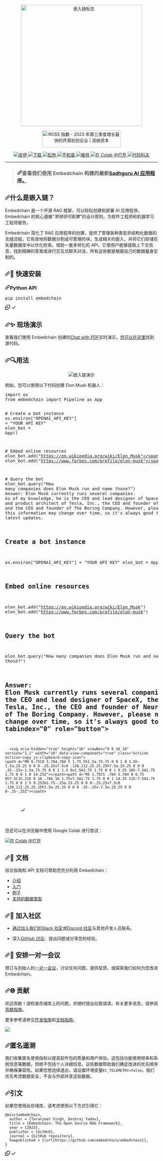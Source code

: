 <div class="Box-sc-g0xbh4-0 bJMeLZ js-snippet-clipboard-copy-unpositioned" data-hpc="true"><article class="markdown-body entry-content container-lg" itemprop="text"><p align="center" dir="auto">
  <a target="_blank" rel="noopener noreferrer" href="/embedchain/embedchain/blob/main/docs/logo/dark.svg"><img src="/embedchain/embedchain/raw/main/docs/logo/dark.svg" width="400px" alt="嵌入链标志" style="max-width: 100%;"></a>
</p>
<p align="center" dir="auto">
  <a href="https://runacap.com/ross-index/q3-2023/" rel="nofollow"><img style="width: 260px; height: 56px; max-width: 100%;" src="https://camo.githubusercontent.com/e9f9eeeae8f9fe6cab6c63f08f98257a3807ae90192de708ad4525d29a08f0ea/68747470733a2f2f72756e616361702e636f6d2f77702d636f6e74656e742f75706c6f6164732f323032332f31302f524f53535f62616467655f626c61636b5f51335f323032332e737667" alt="ROSS 指数 - 2023 年第三季度增长最快的开源初创企业 |  润纳资本" width="260" height="56" data-canonical-src="https://runacap.com/wp-content/uploads/2023/10/ROSS_badge_black_Q3_2023.svg"></a>
</p>
<p align="center" dir="auto">
  <a href="https://pypi.org/project/embedchain/" rel="nofollow">
    <img src="https://camo.githubusercontent.com/6803129625ff741d110b9c3c2e707cfcdcbdb02223b50a30c7c764cf2adf3542/68747470733a2f2f696d672e736869656c64732e696f2f707970692f762f656d626564636861696e" alt="皮伊" data-canonical-src="https://img.shields.io/pypi/v/embedchain" style="max-width: 100%;">
  </a>
  <a href="https://pepy.tech/project/embedchain" rel="nofollow">
    <img src="https://camo.githubusercontent.com/dd140183978aa6af7dcae77040cf1ec1b3cfbbcc249a98e30d4a181b108ddc96/68747470733a2f2f7374617469632e706570792e746563682f62616467652f656d626564636861696e" alt="下载" data-canonical-src="https://static.pepy.tech/badge/embedchain" style="max-width: 100%;">
  </a>
  <a href="https://embedchain.ai/slack" rel="nofollow">
    <img src="https://camo.githubusercontent.com/0252430f8116d90ae4310895c1572a88497efdb231943027384da688136edc2d/68747470733a2f2f696d672e736869656c64732e696f2f62616467652f736c61636b2d656d626564636861696e2d627269676874677265656e2e7376673f6c6f676f3d736c61636b" alt="松弛" data-canonical-src="https://img.shields.io/badge/slack-embedchain-brightgreen.svg?logo=slack" style="max-width: 100%;">
  </a>
  <a href="https://embedchain.ai/discord" rel="nofollow">
    <img src="https://camo.githubusercontent.com/1f2725757d06bceff748cdf3a0fec549c770713c9c332c2024279bd597cd54ae/68747470733a2f2f646362616467652e76657263656c2e6170702f6170692f7365727665722f36507a584467456a47353f7374796c653d666c6174" alt="不和谐" data-canonical-src="https://dcbadge.vercel.app/api/server/6PzXDgEjG5?style=flat" style="max-width: 100%;">
  </a>
  <a href="https://twitter.com/embedchain" rel="nofollow">
    <img src="https://camo.githubusercontent.com/1373aafadbc9dbbc57ea883abc2851ca706aae563d647bf64fa7a37a9860c9e9/68747470733a2f2f696d672e736869656c64732e696f2f747769747465722f666f6c6c6f772f656d626564636861696e" alt="推特" data-canonical-src="https://img.shields.io/twitter/follow/embedchain" style="max-width: 100%;">
  </a>
  <a href="https://colab.research.google.com/drive/138lMWhENGeEu7Q1-6lNbNTHGLZXBBz_B?usp=sharing" rel="nofollow">
    <img src="https://camo.githubusercontent.com/f5e0d0538a9c2972b5d413e0ace04cecd8efd828d133133933dfffec282a4e1b/68747470733a2f2f636f6c61622e72657365617263682e676f6f676c652e636f6d2f6173736574732f636f6c61622d62616467652e737667" alt="在 Colab 中打开" data-canonical-src="https://colab.research.google.com/assets/colab-badge.svg" style="max-width: 100%;">
  </a>
  <a href="https://codecov.io/gh/embedchain/embedchain" rel="nofollow">
    <img src="https://camo.githubusercontent.com/2be9cea21a0cc53886bf69b318a762e7d3fd381801bd3ad37d4568633bfd0ba4/68747470733a2f2f636f6465636f762e696f2f67682f656d626564636861696e2f656d626564636861696e2f67726170682f62616467652e7376673f746f6b656e3d454d5252485a58573151" alt="代码科夫" data-canonical-src="https://codecov.io/gh/embedchain/embedchain/graph/badge.svg?token=EMRRHZXW1Q" style="max-width: 100%;">
  </a>
</p>
<hr>
<blockquote>
<h3 tabindex="-1" dir="auto"><a id="user-content-checkout-our-latest-sadhguru-ai-app-built-using-embedchain" class="anchor" aria-hidden="true" tabindex="-1" href="#checkout-our-latest-sadhguru-ai-app-built-using-embedchain"><svg class="octicon octicon-link" viewBox="0 0 16 16" version="1.1" width="16" height="16" aria-hidden="true"><path d="m7.775 3.275 1.25-1.25a3.5 3.5 0 1 1 4.95 4.95l-2.5 2.5a3.5 3.5 0 0 1-4.95 0 .751.751 0 0 1 .018-1.042.751.751 0 0 1 1.042-.018 1.998 1.998 0 0 0 2.83 0l2.5-2.5a2.002 2.002 0 0 0-2.83-2.83l-1.25 1.25a.751.751 0 0 1-1.042-.018.751.751 0 0 1-.018-1.042Zm-4.69 9.64a1.998 1.998 0 0 0 2.83 0l1.25-1.25a.751.751 0 0 1 1.042.018.751.751 0 0 1 .018 1.042l-1.25 1.25a3.5 3.5 0 1 1-4.95-4.95l2.5-2.5a3.5 3.5 0 0 1 4.95 0 .751.751 0 0 1-.018 1.042.751.751 0 0 1-1.042.018 1.998 1.998 0 0 0-2.83 0l-2.5 2.5a1.998 1.998 0 0 0 0 2.83Z"></path></svg></a><font style="vertical-align: inherit;"><font style="vertical-align: inherit;">查看我们</font><font style="vertical-align: inherit;">使用 Embedchain 构建的最新</font></font><a href="https://sadhguru-ai.streamlit.app/" rel="nofollow"><font style="vertical-align: inherit;"><font style="vertical-align: inherit;">Sadhguru AI 应用程序。</font></font></a><font style="vertical-align: inherit;"></font></h3>
</blockquote>
<h2 tabindex="-1" dir="auto"><a id="user-content-what-is-embedchain" class="anchor" aria-hidden="true" tabindex="-1" href="#what-is-embedchain"><svg class="octicon octicon-link" viewBox="0 0 16 16" version="1.1" width="16" height="16" aria-hidden="true"><path d="m7.775 3.275 1.25-1.25a3.5 3.5 0 1 1 4.95 4.95l-2.5 2.5a3.5 3.5 0 0 1-4.95 0 .751.751 0 0 1 .018-1.042.751.751 0 0 1 1.042-.018 1.998 1.998 0 0 0 2.83 0l2.5-2.5a2.002 2.002 0 0 0-2.83-2.83l-1.25 1.25a.751.751 0 0 1-1.042-.018.751.751 0 0 1-.018-1.042Zm-4.69 9.64a1.998 1.998 0 0 0 2.83 0l1.25-1.25a.751.751 0 0 1 1.042.018.751.751 0 0 1 .018 1.042l-1.25 1.25a3.5 3.5 0 1 1-4.95-4.95l2.5-2.5a3.5 3.5 0 0 1 4.95 0 .751.751 0 0 1-.018 1.042.751.751 0 0 1-1.042.018 1.998 1.998 0 0 0-2.83 0l-2.5 2.5a1.998 1.998 0 0 0 0 2.83Z"></path></svg></a><font style="vertical-align: inherit;"><font style="vertical-align: inherit;">什么是嵌入链？</font></font></h2>
<p dir="auto"><font style="vertical-align: inherit;"><font style="vertical-align: inherit;">Embedchain 是一个开源 RAG 框架，可以轻松创建和部署 AI 应用程序。</font><font style="vertical-align: inherit;">Embedchain 的核心遵循</font></font><em><font style="vertical-align: inherit;"><font style="vertical-align: inherit;">“常规但可配置”</font></font></em><font style="vertical-align: inherit;"><font style="vertical-align: inherit;">的设计原则，为软件工程师和机器学习工程师服务。</font></font></p>
<p dir="auto"><font style="vertical-align: inherit;"><font style="vertical-align: inherit;">Embedchain 简化了 RAG 应用程序的创建，提供了管理各种类型非结构化数据的无缝流程。</font><font style="vertical-align: inherit;">它有效地将数据分割成可管理的块，生成相关的嵌入，并将它们存储在矢量数据库中以优化检索。</font><font style="vertical-align: inherit;">借助一套多样化的 API，它使用户能够提取上下文信息、找到精确的答案或进行交互式聊天对话，所有这些都是根据自己的数据量身定制的。</font></font></p>
<h2 tabindex="-1" dir="auto"><a id="user-content--quick-install" class="anchor" aria-hidden="true" tabindex="-1" href="#-quick-install"><svg class="octicon octicon-link" viewBox="0 0 16 16" version="1.1" width="16" height="16" aria-hidden="true"><path d="m7.775 3.275 1.25-1.25a3.5 3.5 0 1 1 4.95 4.95l-2.5 2.5a3.5 3.5 0 0 1-4.95 0 .751.751 0 0 1 .018-1.042.751.751 0 0 1 1.042-.018 1.998 1.998 0 0 0 2.83 0l2.5-2.5a2.002 2.002 0 0 0-2.83-2.83l-1.25 1.25a.751.751 0 0 1-1.042-.018.751.751 0 0 1-.018-1.042Zm-4.69 9.64a1.998 1.998 0 0 0 2.83 0l1.25-1.25a.751.751 0 0 1 1.042.018.751.751 0 0 1 .018 1.042l-1.25 1.25a3.5 3.5 0 1 1-4.95-4.95l2.5-2.5a3.5 3.5 0 0 1 4.95 0 .751.751 0 0 1-.018 1.042.751.751 0 0 1-1.042.018 1.998 1.998 0 0 0-2.83 0l-2.5 2.5a1.998 1.998 0 0 0 0 2.83Z"></path></svg></a><font style="vertical-align: inherit;"><font style="vertical-align: inherit;">🔧 快速安装</font></font></h2>
<h3 tabindex="-1" dir="auto"><a id="user-content-python-api" class="anchor" aria-hidden="true" tabindex="-1" href="#python-api"><svg class="octicon octicon-link" viewBox="0 0 16 16" version="1.1" width="16" height="16" aria-hidden="true"><path d="m7.775 3.275 1.25-1.25a3.5 3.5 0 1 1 4.95 4.95l-2.5 2.5a3.5 3.5 0 0 1-4.95 0 .751.751 0 0 1 .018-1.042.751.751 0 0 1 1.042-.018 1.998 1.998 0 0 0 2.83 0l2.5-2.5a2.002 2.002 0 0 0-2.83-2.83l-1.25 1.25a.751.751 0 0 1-1.042-.018.751.751 0 0 1-.018-1.042Zm-4.69 9.64a1.998 1.998 0 0 0 2.83 0l1.25-1.25a.751.751 0 0 1 1.042.018.751.751 0 0 1 .018 1.042l-1.25 1.25a3.5 3.5 0 1 1-4.95-4.95l2.5-2.5a3.5 3.5 0 0 1 4.95 0 .751.751 0 0 1-.018 1.042.751.751 0 0 1-1.042.018 1.998 1.998 0 0 0-2.83 0l-2.5 2.5a1.998 1.998 0 0 0 0 2.83Z"></path></svg></a><font style="vertical-align: inherit;"><font style="vertical-align: inherit;">Python API</font></font></h3>
<div class="highlight highlight-source-shell notranslate position-relative overflow-auto" dir="auto"><pre>pip install embedchain</pre><div class="zeroclipboard-container">
    <clipboard-copy aria-label="Copy" class="ClipboardButton btn btn-invisible js-clipboard-copy m-2 p-0 tooltipped-no-delay d-flex flex-justify-center flex-items-center" data-copy-feedback="Copied!" data-tooltip-direction="w" value="pip install embedchain" tabindex="0" role="button">
      <svg aria-hidden="true" height="16" viewBox="0 0 16 16" version="1.1" width="16" data-view-component="true" class="octicon octicon-copy js-clipboard-copy-icon">
    <path d="M0 6.75C0 5.784.784 5 1.75 5h1.5a.75.75 0 0 1 0 1.5h-1.5a.25.25 0 0 0-.25.25v7.5c0 .138.112.25.25.25h7.5a.25.25 0 0 0 .25-.25v-1.5a.75.75 0 0 1 1.5 0v1.5A1.75 1.75 0 0 1 9.25 16h-7.5A1.75 1.75 0 0 1 0 14.25Z"></path><path d="M5 1.75C5 .784 5.784 0 6.75 0h7.5C15.216 0 16 .784 16 1.75v7.5A1.75 1.75 0 0 1 14.25 11h-7.5A1.75 1.75 0 0 1 5 9.25Zm1.75-.25a.25.25 0 0 0-.25.25v7.5c0 .138.112.25.25.25h7.5a.25.25 0 0 0 .25-.25v-7.5a.25.25 0 0 0-.25-.25Z"></path>
</svg>
      <svg aria-hidden="true" height="16" viewBox="0 0 16 16" version="1.1" width="16" data-view-component="true" class="octicon octicon-check js-clipboard-check-icon color-fg-success d-none">
    <path d="M13.78 4.22a.75.75 0 0 1 0 1.06l-7.25 7.25a.75.75 0 0 1-1.06 0L2.22 9.28a.751.751 0 0 1 .018-1.042.751.751 0 0 1 1.042-.018L6 10.94l6.72-6.72a.75.75 0 0 1 1.06 0Z"></path>
</svg>
    </clipboard-copy>
  </div></div>
<h2 tabindex="-1" dir="auto"><a id="user-content--live-demo" class="anchor" aria-hidden="true" tabindex="-1" href="#-live-demo"><svg class="octicon octicon-link" viewBox="0 0 16 16" version="1.1" width="16" height="16" aria-hidden="true"><path d="m7.775 3.275 1.25-1.25a3.5 3.5 0 1 1 4.95 4.95l-2.5 2.5a3.5 3.5 0 0 1-4.95 0 .751.751 0 0 1 .018-1.042.751.751 0 0 1 1.042-.018 1.998 1.998 0 0 0 2.83 0l2.5-2.5a2.002 2.002 0 0 0-2.83-2.83l-1.25 1.25a.751.751 0 0 1-1.042-.018.751.751 0 0 1-.018-1.042Zm-4.69 9.64a1.998 1.998 0 0 0 2.83 0l1.25-1.25a.751.751 0 0 1 1.042.018.751.751 0 0 1 .018 1.042l-1.25 1.25a3.5 3.5 0 1 1-4.95-4.95l2.5-2.5a3.5 3.5 0 0 1 4.95 0 .751.751 0 0 1-.018 1.042.751.751 0 0 1-1.042.018 1.998 1.998 0 0 0-2.83 0l-2.5 2.5a1.998 1.998 0 0 0 0 2.83Z"></path></svg></a><font style="vertical-align: inherit;"><font style="vertical-align: inherit;">✨ 现场演示</font></font></h2>
<p dir="auto"><font style="vertical-align: inherit;"><font style="vertical-align: inherit;">查看我们使用 Embedchain 创建的</font></font><a href="https://embedchain.ai/demo/chat-pdf" rel="nofollow"><font style="vertical-align: inherit;"><font style="vertical-align: inherit;">Chat with PDF</font></font></a><font style="vertical-align: inherit;"><font style="vertical-align: inherit;">实时演示。</font></font><a href="https://github.com/embedchain/embedchain/tree/main/examples/chat-pdf"><font style="vertical-align: inherit;"><font style="vertical-align: inherit;">您可以在这里</font></font></a><font style="vertical-align: inherit;"><font style="vertical-align: inherit;">找到源代码</font><font style="vertical-align: inherit;">。</font></font></p>
<h2 tabindex="-1" dir="auto"><a id="user-content--usage" class="anchor" aria-hidden="true" tabindex="-1" href="#-usage"><svg class="octicon octicon-link" viewBox="0 0 16 16" version="1.1" width="16" height="16" aria-hidden="true"><path d="m7.775 3.275 1.25-1.25a3.5 3.5 0 1 1 4.95 4.95l-2.5 2.5a3.5 3.5 0 0 1-4.95 0 .751.751 0 0 1 .018-1.042.751.751 0 0 1 1.042-.018 1.998 1.998 0 0 0 2.83 0l2.5-2.5a2.002 2.002 0 0 0-2.83-2.83l-1.25 1.25a.751.751 0 0 1-1.042-.018.751.751 0 0 1-.018-1.042Zm-4.69 9.64a1.998 1.998 0 0 0 2.83 0l1.25-1.25a.751.751 0 0 1 1.042.018.751.751 0 0 1 .018 1.042l-1.25 1.25a3.5 3.5 0 1 1-4.95-4.95l2.5-2.5a3.5 3.5 0 0 1 4.95 0 .751.751 0 0 1-.018 1.042.751.751 0 0 1-1.042.018 1.998 1.998 0 0 0-2.83 0l-2.5 2.5a1.998 1.998 0 0 0 0 2.83Z"></path></svg></a><font style="vertical-align: inherit;"><font style="vertical-align: inherit;">🔍用法</font></font></h2>

<p align="center" dir="auto">
  <animated-image data-catalyst="" style="width: 900px;"><a target="_blank" rel="noopener noreferrer" href="/embedchain/embedchain/blob/main/docs/images/cover.gif" data-target="animated-image.originalLink"><img src="/embedchain/embedchain/raw/main/docs/images/cover.gif" alt="嵌入链演示" style="max-width: 100%; display: inline-block;" data-target="animated-image.originalImage"></a>

</p>
<p dir="auto"><font style="vertical-align: inherit;"><font style="vertical-align: inherit;">例如，您可以使用以下代码创建 Elon Musk 机器人：</font></font></p>
<div class="highlight highlight-source-python notranslate position-relative overflow-auto" dir="auto"><pre><span class="pl-k">import</span> <span class="pl-s1">os</span>
<span class="pl-k">from</span> <span class="pl-s1">embedchain</span> <span class="pl-k">import</span> <span class="pl-v">Pipeline</span> <span class="pl-k">as</span> <span class="pl-v">App</span>

<span class="pl-c"># Create a bot instance</span>
<span class="pl-s1">os</span>.<span class="pl-s1">environ</span>[<span class="pl-s">"OPENAI_API_KEY"</span>] <span class="pl-c1">=</span> <span class="pl-s">"YOUR API KEY"</span>
<span class="pl-s1">elon_bot</span> <span class="pl-c1">=</span> <span class="pl-v">App</span>()

<span class="pl-c"># Embed online resources</span>
<span class="pl-s1">elon_bot</span>.<span class="pl-en">add</span>(<span class="pl-s">"https://en.wikipedia.org/wiki/Elon_Musk"</span>)
<span class="pl-s1">elon_bot</span>.<span class="pl-en">add</span>(<span class="pl-s">"https://www.forbes.com/profile/elon-musk"</span>)

<span class="pl-c"># Query the bot</span>
<span class="pl-s1">elon_bot</span>.<span class="pl-en">query</span>(<span class="pl-s">"How many companies does Elon Musk run and name those?"</span>)
<span class="pl-c">Answer: Elon Musk currently runs several companies. As of my knowledge, he is the CEO and lead designer of SpaceX, the CEO and product architect of Tesla, Inc., the CEO and founder of Neuralink, and the CEO and founder of The Boring Company. However, please note that this information may change over time, so it's always good to verify the latest updates.</span>

# Create a bot instance
os.environ[&quot;OPENAI_API_KEY&quot;] = &quot;YOUR API KEY&quot;
elon_bot = App()

# Embed online resources
elon_bot.add(&quot;https://en.wikipedia.org/wiki/Elon_Musk&quot;)
elon_bot.add(&quot;https://www.forbes.com/profile/elon-musk&quot;)

# Query the bot
elon_bot.query(&quot;How many companies does Elon Musk run and name those?&quot;)
# Answer: Elon Musk currently runs several companies. As of my knowledge, he is the CEO and lead designer of SpaceX, the CEO and product architect of Tesla, Inc., the CEO and founder of Neuralink, and the CEO and founder of The Boring Company. However, please note that this information may change over time, so it's always good to verify the latest updates." tabindex="0" role="button">
      <svg aria-hidden="true" height="16" viewBox="0 0 16 16" version="1.1" width="16" data-view-component="true" class="octicon octicon-copy js-clipboard-copy-icon">
    <path d="M0 6.75C0 5.784.784 5 1.75 5h1.5a.75.75 0 0 1 0 1.5h-1.5a.25.25 0 0 0-.25.25v7.5c0 .138.112.25.25.25h7.5a.25.25 0 0 0 .25-.25v-1.5a.75.75 0 0 1 1.5 0v1.5A1.75 1.75 0 0 1 9.25 16h-7.5A1.75 1.75 0 0 1 0 14.25Z"></path><path d="M5 1.75C5 .784 5.784 0 6.75 0h7.5C15.216 0 16 .784 16 1.75v7.5A1.75 1.75 0 0 1 14.25 11h-7.5A1.75 1.75 0 0 1 5 9.25Zm1.75-.25a.25.25 0 0 0-.25.25v7.5c0 .138.112.25.25.25h7.5a.25.25 0 0 0 .25-.25v-7.5a.25.25 0 0 0-.25-.25Z"></path>
</svg>
      <svg aria-hidden="true" height="16" viewBox="0 0 16 16" version="1.1" width="16" data-view-component="true" class="octicon octicon-check js-clipboard-check-icon color-fg-success d-none">
    <path d="M13.78 4.22a.75.75 0 0 1 0 1.06l-7.25 7.25a.75.75 0 0 1-1.06 0L2.22 9.28a.751.751 0 0 1 .018-1.042.751.751 0 0 1 1.042-.018L6 10.94l6.72-6.72a.75.75 0 0 1 1.06 0Z"></path>
</svg>
    </clipboard-copy>
  </div></div>
<p dir="auto"><font style="vertical-align: inherit;"><font style="vertical-align: inherit;">您还可以在浏览器中使用 Google Colab 进行尝试：</font></font></p>
<p dir="auto"><a href="https://colab.research.google.com/drive/17ON1LPonnXAtLaZEebnOktstB_1cJJmh?usp=sharing" rel="nofollow"><img src="https://camo.githubusercontent.com/f5e0d0538a9c2972b5d413e0ace04cecd8efd828d133133933dfffec282a4e1b/68747470733a2f2f636f6c61622e72657365617263682e676f6f676c652e636f6d2f6173736574732f636f6c61622d62616467652e737667" alt="在 Colab 中打开" data-canonical-src="https://colab.research.google.com/assets/colab-badge.svg" style="max-width: 100%;"></a></p>
<h2 tabindex="-1" dir="auto"><a id="user-content--documentation" class="anchor" aria-hidden="true" tabindex="-1" href="#-documentation"><svg class="octicon octicon-link" viewBox="0 0 16 16" version="1.1" width="16" height="16" aria-hidden="true"><path d="m7.775 3.275 1.25-1.25a3.5 3.5 0 1 1 4.95 4.95l-2.5 2.5a3.5 3.5 0 0 1-4.95 0 .751.751 0 0 1 .018-1.042.751.751 0 0 1 1.042-.018 1.998 1.998 0 0 0 2.83 0l2.5-2.5a2.002 2.002 0 0 0-2.83-2.83l-1.25 1.25a.751.751 0 0 1-1.042-.018.751.751 0 0 1-.018-1.042Zm-4.69 9.64a1.998 1.998 0 0 0 2.83 0l1.25-1.25a.751.751 0 0 1 1.042.018.751.751 0 0 1 .018 1.042l-1.25 1.25a3.5 3.5 0 1 1-4.95-4.95l2.5-2.5a3.5 3.5 0 0 1 4.95 0 .751.751 0 0 1-.018 1.042.751.751 0 0 1-1.042.018 1.998 1.998 0 0 0-2.83 0l-2.5 2.5a1.998 1.998 0 0 0 0 2.83Z"></path></svg></a><font style="vertical-align: inherit;"><font style="vertical-align: inherit;">📖 文档</font></font></h2>
<p dir="auto"><font style="vertical-align: inherit;"><font style="vertical-align: inherit;">综合指南和 API 文档可帮助您充分利用 Embedchain：</font></font></p>
<ul dir="auto">
<li><a href="https://docs.embedchain.ai/get-started/introduction#what-is-embedchain" rel="nofollow"><font style="vertical-align: inherit;"><font style="vertical-align: inherit;">介绍</font></font></a></li>
<li><a href="https://docs.embedchain.ai/get-started/quickstart" rel="nofollow"><font style="vertical-align: inherit;"><font style="vertical-align: inherit;">入门</font></font></a></li>
<li><a href="https://docs.embedchain.ai/examples" rel="nofollow"><font style="vertical-align: inherit;"><font style="vertical-align: inherit;">例子</font></font></a></li>
<li><a href="https://docs.embedchain.ai/components/data-sources/overview" rel="nofollow"><font style="vertical-align: inherit;"><font style="vertical-align: inherit;">支持的数据类型</font></font></a></li>
</ul>
<h2 tabindex="-1" dir="auto"><a id="user-content--join-the-community" class="anchor" aria-hidden="true" tabindex="-1" href="#-join-the-community"><svg class="octicon octicon-link" viewBox="0 0 16 16" version="1.1" width="16" height="16" aria-hidden="true"><path d="m7.775 3.275 1.25-1.25a3.5 3.5 0 1 1 4.95 4.95l-2.5 2.5a3.5 3.5 0 0 1-4.95 0 .751.751 0 0 1 .018-1.042.751.751 0 0 1 1.042-.018 1.998 1.998 0 0 0 2.83 0l2.5-2.5a2.002 2.002 0 0 0-2.83-2.83l-1.25 1.25a.751.751 0 0 1-1.042-.018.751.751 0 0 1-.018-1.042Zm-4.69 9.64a1.998 1.998 0 0 0 2.83 0l1.25-1.25a.751.751 0 0 1 1.042.018.751.751 0 0 1 .018 1.042l-1.25 1.25a3.5 3.5 0 1 1-4.95-4.95l2.5-2.5a3.5 3.5 0 0 1 4.95 0 .751.751 0 0 1-.018 1.042.751.751 0 0 1-1.042.018 1.998 1.998 0 0 0-2.83 0l-2.5 2.5a1.998 1.998 0 0 0 0 2.83Z"></path></svg></a><font style="vertical-align: inherit;"><font style="vertical-align: inherit;">🔗 加入社区</font></font></h2>
<ul dir="auto">
<li>
<p dir="auto"><font style="vertical-align: inherit;"></font><a href="https://embedchain.ai/slack" rel="nofollow"><font style="vertical-align: inherit;"><font style="vertical-align: inherit;">通过加入我们的Slack 社区</font></font></a><font style="vertical-align: inherit;"><font style="vertical-align: inherit;">或</font></font><a href="https://embedchain.ai/discord" rel="nofollow"><font style="vertical-align: inherit;"><font style="vertical-align: inherit;">Discord 社区</font></font></a><font style="vertical-align: inherit;"><font style="vertical-align: inherit;">与其他开发人员联系</font><font style="vertical-align: inherit;">。</font></font></p>
</li>
<li>
<p dir="auto"><font style="vertical-align: inherit;"><font style="vertical-align: inherit;">深入</font></font><a href="https://github.com/embedchain/embedchain/discussions"><font style="vertical-align: inherit;"><font style="vertical-align: inherit;">GitHub 讨论</font></font></a><font style="vertical-align: inherit;"><font style="vertical-align: inherit;">、提出问题或分享您的经验。</font></font></p>
</li>
</ul>
<h2 tabindex="-1" dir="auto"><a id="user-content--schedule-a-1-on-1-session" class="anchor" aria-hidden="true" tabindex="-1" href="#-schedule-a-1-on-1-session"><svg class="octicon octicon-link" viewBox="0 0 16 16" version="1.1" width="16" height="16" aria-hidden="true"><path d="m7.775 3.275 1.25-1.25a3.5 3.5 0 1 1 4.95 4.95l-2.5 2.5a3.5 3.5 0 0 1-4.95 0 .751.751 0 0 1 .018-1.042.751.751 0 0 1 1.042-.018 1.998 1.998 0 0 0 2.83 0l2.5-2.5a2.002 2.002 0 0 0-2.83-2.83l-1.25 1.25a.751.751 0 0 1-1.042-.018.751.751 0 0 1-.018-1.042Zm-4.69 9.64a1.998 1.998 0 0 0 2.83 0l1.25-1.25a.751.751 0 0 1 1.042.018.751.751 0 0 1 .018 1.042l-1.25 1.25a3.5 3.5 0 1 1-4.95-4.95l2.5-2.5a3.5 3.5 0 0 1 4.95 0 .751.751 0 0 1-.018 1.042.751.751 0 0 1-1.042.018 1.998 1.998 0 0 0-2.83 0l-2.5 2.5a1.998 1.998 0 0 0 0 2.83Z"></path></svg></a><font style="vertical-align: inherit;"><font style="vertical-align: inherit;">🤝 安排一对一会议</font></font></h2>
<p dir="auto"><font style="vertical-align: inherit;"><font style="vertical-align: inherit;">预订与创始人的</font></font><a href="https://cal.com/taranjeetio/ec" rel="nofollow"><font style="vertical-align: inherit;"><font style="vertical-align: inherit;">一对一会议</font></font></a><font style="vertical-align: inherit;"><font style="vertical-align: inherit;">，讨论任何问题，提供反馈，或探索我们如何为您改进 Embedchain。</font></font></p>
<h2 tabindex="-1" dir="auto"><a id="user-content--contributing" class="anchor" aria-hidden="true" tabindex="-1" href="#-contributing"><svg class="octicon octicon-link" viewBox="0 0 16 16" version="1.1" width="16" height="16" aria-hidden="true"><path d="m7.775 3.275 1.25-1.25a3.5 3.5 0 1 1 4.95 4.95l-2.5 2.5a3.5 3.5 0 0 1-4.95 0 .751.751 0 0 1 .018-1.042.751.751 0 0 1 1.042-.018 1.998 1.998 0 0 0 2.83 0l2.5-2.5a2.002 2.002 0 0 0-2.83-2.83l-1.25 1.25a.751.751 0 0 1-1.042-.018.751.751 0 0 1-.018-1.042Zm-4.69 9.64a1.998 1.998 0 0 0 2.83 0l1.25-1.25a.751.751 0 0 1 1.042.018.751.751 0 0 1 .018 1.042l-1.25 1.25a3.5 3.5 0 1 1-4.95-4.95l2.5-2.5a3.5 3.5 0 0 1 4.95 0 .751.751 0 0 1-.018 1.042.751.751 0 0 1-1.042.018 1.998 1.998 0 0 0-2.83 0l-2.5 2.5a1.998 1.998 0 0 0 0 2.83Z"></path></svg></a><font style="vertical-align: inherit;"><font style="vertical-align: inherit;">🌐 贡献</font></font></h2>
<p dir="auto"><font style="vertical-align: inherit;"><font style="vertical-align: inherit;">欢迎贡献！</font><font style="vertical-align: inherit;">请检查存储库上的问题，并随时提出拉取请求。</font><font style="vertical-align: inherit;">有关更多信息，请参阅</font></font><a href="/embedchain/embedchain/blob/main/CONTRIBUTING.md"><font style="vertical-align: inherit;"><font style="vertical-align: inherit;">贡献指南</font></font></a><font style="vertical-align: inherit;"><font style="vertical-align: inherit;">。</font></font></p>
<p dir="auto"><font style="vertical-align: inherit;"><font style="vertical-align: inherit;">更多参考请参见</font></font><a href="https://docs.embedchain.ai/contribution/dev" rel="nofollow"><font style="vertical-align: inherit;"><font style="vertical-align: inherit;">开发指南</font></font></a><font style="vertical-align: inherit;"><font style="vertical-align: inherit;">和</font></font><a href="https://docs.embedchain.ai/contribution/docs" rel="nofollow"><font style="vertical-align: inherit;"><font style="vertical-align: inherit;">文档指南</font></font></a><font style="vertical-align: inherit;"><font style="vertical-align: inherit;">。</font></font></p>
<a href="https://github.com/embedchain/embedchain/graphs/contributors">
  <img src="https://camo.githubusercontent.com/dfb2f5e403f7c232f7ee86979fa6ce8b2c8e7d2845e598806fbf70da43e2a82b/68747470733a2f2f636f6e747269622e726f636b732f696d6167653f7265706f3d656d626564636861696e2f656d626564636861696e" data-canonical-src="https://contrib.rocks/image?repo=embedchain/embedchain" style="max-width: 100%;">
</a>
<h2 tabindex="-1" dir="auto"><a id="user-content-anonymous-telemetry" class="anchor" aria-hidden="true" tabindex="-1" href="#anonymous-telemetry"><svg class="octicon octicon-link" viewBox="0 0 16 16" version="1.1" width="16" height="16" aria-hidden="true"><path d="m7.775 3.275 1.25-1.25a3.5 3.5 0 1 1 4.95 4.95l-2.5 2.5a3.5 3.5 0 0 1-4.95 0 .751.751 0 0 1 .018-1.042.751.751 0 0 1 1.042-.018 1.998 1.998 0 0 0 2.83 0l2.5-2.5a2.002 2.002 0 0 0-2.83-2.83l-1.25 1.25a.751.751 0 0 1-1.042-.018.751.751 0 0 1-.018-1.042Zm-4.69 9.64a1.998 1.998 0 0 0 2.83 0l1.25-1.25a.751.751 0 0 1 1.042.018.751.751 0 0 1 .018 1.042l-1.25 1.25a3.5 3.5 0 1 1-4.95-4.95l2.5-2.5a3.5 3.5 0 0 1 4.95 0 .751.751 0 0 1-.018 1.042.751.751 0 0 1-1.042.018 1.998 1.998 0 0 0-2.83 0l-2.5 2.5a1.998 1.998 0 0 0 0 2.83Z"></path></svg></a><font style="vertical-align: inherit;"><font style="vertical-align: inherit;">匿名遥测</font></font></h2>
<p dir="auto"><font style="vertical-align: inherit;"><font style="vertical-align: inherit;">我们收集匿名使用指标以提高软件包的质量和用户体验。</font><font style="vertical-align: inherit;">这包括功能使用频率和系统信息等数据，但绝不包括个人详细信息。</font><font style="vertical-align: inherit;">这些数据帮助我们确定改进的优先顺序并确保兼容性。</font><font style="vertical-align: inherit;">如果您想选择退出，请设置环境变量</font></font><code>EC_TELEMETRY=false</code><font style="vertical-align: inherit;"><font style="vertical-align: inherit;">。</font><font style="vertical-align: inherit;">我们优先考虑数据安全，不会与外部共享这些数据。</font></font></p>
<h2 tabindex="-1" dir="auto"><a id="user-content-citation" class="anchor" aria-hidden="true" tabindex="-1" href="#citation"><svg class="octicon octicon-link" viewBox="0 0 16 16" version="1.1" width="16" height="16" aria-hidden="true"><path d="m7.775 3.275 1.25-1.25a3.5 3.5 0 1 1 4.95 4.95l-2.5 2.5a3.5 3.5 0 0 1-4.95 0 .751.751 0 0 1 .018-1.042.751.751 0 0 1 1.042-.018 1.998 1.998 0 0 0 2.83 0l2.5-2.5a2.002 2.002 0 0 0-2.83-2.83l-1.25 1.25a.751.751 0 0 1-1.042-.018.751.751 0 0 1-.018-1.042Zm-4.69 9.64a1.998 1.998 0 0 0 2.83 0l1.25-1.25a.751.751 0 0 1 1.042.018.751.751 0 0 1 .018 1.042l-1.25 1.25a3.5 3.5 0 1 1-4.95-4.95l2.5-2.5a3.5 3.5 0 0 1 4.95 0 .751.751 0 0 1-.018 1.042.751.751 0 0 1-1.042.018 1.998 1.998 0 0 0-2.83 0l-2.5 2.5a1.998 1.998 0 0 0 0 2.83Z"></path></svg></a><font style="vertical-align: inherit;"><font style="vertical-align: inherit;">引文</font></font></h2>
<p dir="auto"><font style="vertical-align: inherit;"><font style="vertical-align: inherit;">如果您使用此存储库，请考虑使用以下方式引用它：</font></font></p>
<div class="snippet-clipboard-content notranslate position-relative overflow-auto"><pre class="notranslate"><code>@misc{embedchain,
  author = {Taranjeet Singh, Deshraj Yadav},
  title = {Embedchain: The Open Source RAG Framework},
  year = {2023},
  publisher = {GitHub},
  journal = {GitHub repository},
  howpublished = {\url{https://github.com/embedchain/embedchain}},
}
</code></pre><div class="zeroclipboard-container">
    <clipboard-copy aria-label="Copy" class="ClipboardButton btn btn-invisible js-clipboard-copy m-2 p-0 tooltipped-no-delay d-flex flex-justify-center flex-items-center" data-copy-feedback="Copied!" data-tooltip-direction="w" value="@misc{embedchain,
  author = {Taranjeet Singh, Deshraj Yadav},
  title = {Embedchain: The Open Source RAG Framework},
  year = {2023},
  publisher = {GitHub},
  journal = {GitHub repository},
  howpublished = {\url{https://github.com/embedchain/embedchain}},
}" tabindex="0" role="button">
      <svg aria-hidden="true" height="16" viewBox="0 0 16 16" version="1.1" width="16" data-view-component="true" class="octicon octicon-copy js-clipboard-copy-icon">
    <path d="M0 6.75C0 5.784.784 5 1.75 5h1.5a.75.75 0 0 1 0 1.5h-1.5a.25.25 0 0 0-.25.25v7.5c0 .138.112.25.25.25h7.5a.25.25 0 0 0 .25-.25v-1.5a.75.75 0 0 1 1.5 0v1.5A1.75 1.75 0 0 1 9.25 16h-7.5A1.75 1.75 0 0 1 0 14.25Z"></path><path d="M5 1.75C5 .784 5.784 0 6.75 0h7.5C15.216 0 16 .784 16 1.75v7.5A1.75 1.75 0 0 1 14.25 11h-7.5A1.75 1.75 0 0 1 5 9.25Zm1.75-.25a.25.25 0 0 0-.25.25v7.5c0 .138.112.25.25.25h7.5a.25.25 0 0 0 .25-.25v-7.5a.25.25 0 0 0-.25-.25Z"></path>
</svg>
      <svg aria-hidden="true" height="16" viewBox="0 0 16 16" version="1.1" width="16" data-view-component="true" class="octicon octicon-check js-clipboard-check-icon color-fg-success d-none">
    <path d="M13.78 4.22a.75.75 0 0 1 0 1.06l-7.25 7.25a.75.75 0 0 1-1.06 0L2.22 9.28a.751.751 0 0 1 .018-1.042.751.751 0 0 1 1.042-.018L6 10.94l6.72-6.72a.75.75 0 0 1 1.06 0Z"></path>
</svg>
    </clipboard-copy>
  </div></div>
</article></div>
